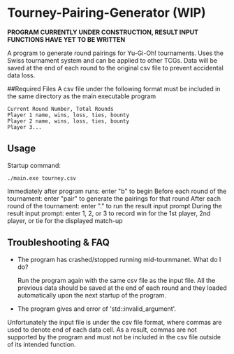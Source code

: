 # Tourney-Pairing-Generator (WIP)
**PROGRAM CURRENTLY UNDER CONSTRUCTION, RESULT INPUT FUNCTIONS HAVE YET TO BE WRITTEN**

A program to generate round pairings for Yu-Gi-Oh! tournaments. Uses the Swiss tournament system and can be applied to other TCGs.
Data will be saved at the end of each round to the original csv file to prevent accidental data loss.


##Required Files
A csv file under the following format must be included in the same directory as the main executable program

```
Current Round Number, Total Rounds
Player 1 name, wins, loss, ties, bounty
Player 2 name, wins, loss, ties, bounty
Player 3...
```


## Usage
Startup command:

```
./main.exe tourney.csv
```

Immediately after program runs: enter "b" to begin
Before each round of the tournament: enter "pair" to generate the pairings for that round
After each round of the tournament: enter "." to run the result input prompt
During the result input prompt: enter 1, 2, or 3 to record win for the 1st player, 2nd player, or tie for the displayed match-up


## Troubleshooting & FAQ
- The program has crashed/stopped running mid-tournmanet. What do I do?

  Run the program again with the same csv file as the input file. All the previous data should be saved at the end of each round and they loaded automatically upon the next startup of the program.
  
 - The program gives and error of 'std::invalid_argument'.

  Unfortunately the input file is under the csv file format, where commas are used to denote end of each data cell. As a result, commas are not supported by the program and must not be included in the csv file outside of its intended function.


